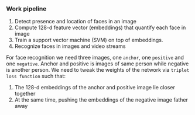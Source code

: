 ### Work pipeline
1. Detect presence and location of faces in an image
2. Compute 128-d feature vector (embeddings) that quantify each face in image
3. Train a support vector machine (SVM) on top of embeddings.
4. Recognize faces in images and video streams

For face recognition we need three images, one `anchor`, one `positive` and one `negative`. Anchor and positive is images of same person while negative is another person. We need to tweak the weights of the network via `triplet loss function` such that:
1. The 128-d embeddings of the anchor and positive image lie closer together
2. At the same time, pushing the embeddings of the negative image father away
